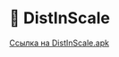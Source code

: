 # :straight_ruler: DistInScale

[Ссылка на DistInScale.apk](https://github.com/AlSergachev/DistInScale/releases)
